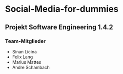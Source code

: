 #  Social-Media-for-dummies
##  Projekt Software Engineering 1.4.2

### Team-Mitglieder
- Sinan Licina
- Felix Lang
- Marius Mattes
- Andre Schambach
